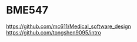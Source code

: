 # BME547
https://github.com/mc611/Medical_software_design </br>
https://github.com/tongshen9095/intro
